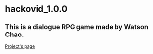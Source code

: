 # hackovid_1.0.0
## This is a dialogue RPG game made by Watson Chao.

[Project's page](https://pygamecoures.weebly.com/puzzle-2-3-1.html)
